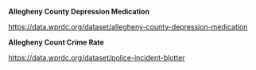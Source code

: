 **Allegheny County Depression Medication**

https://data.wprdc.org/dataset/allegheny-county-depression-medication


**Allegheny Count Crime Rate**

https://data.wprdc.org/dataset/police-incident-blotter
